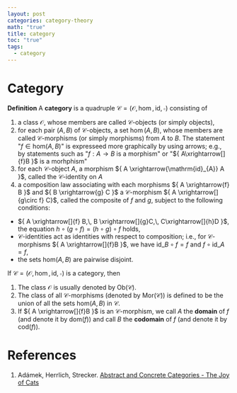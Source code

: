 ```yaml
---
layout: post
categories: category-theory
math: "true"
title: category
toc: "true"
tags:
  - category
---
```

# Category

**Definition** A **category** is a quadruple ${ \mathcal{C}=(\mathcal{O},\hom,\mathrm{id},\circ) }$ consisting of
1. a class ${ \mathcal{O} }$, whose members are called ${ \mathcal{C} }$-objects (or simply objects),
2. for each pair ${ (A,B) }$ of ${ \mathcal{C} }$-objects, a set ${ \hom(A,B) }$, whose members are called ${ \mathcal{C} }$-morphisms (or simply morphisms) from ${ A }$ to ${ B }$. The statement "${ f \in \mathrm{hom}(A,B) }$" is expresseed more graphically by using arrows; e.g., by statements such as "${ f: A \to B }$ is a morphism" or "${ A\xrightarrow[]{f}B }$ is a morhphism"
3. for each ${ \mathcal{C} }$-object ${ A }$, a morphism ${ A \xrightarrow{\mathrm{id}_{A}} A }$, called the ${ \mathcal{C} }$-identity on ${ A }$
4. a composition law associating with each morphisms ${ A \xrightarrow{f} B }$ and ${ B \xrightarrow{g} C }$ a ${ \mathcal{C} }$-morphism ${ A \xrightarrow[]{g\circ f} C}$, called the composite of ${ f }$ and ${ g }$, subject to the following conditions:
-  ${ A \xrightarrow[]{f} B,\, B \xrightarrow[]{g}C,\, C\xrightarrow[]{h}D }$, the equation ${ h\circ (g \circ f) = (h \circ g ) \circ f }$ holds,
- ${ \mathcal{C} }$-identities act as identities with respect to composition; i.e., for ${ \mathcal{C} }$-morphisms ${ A \xrightarrow[]{f}B }$, we have ${ \mathrm{id}\_{B} \circ f=f}$ and ${ f \circ \mathrm{id}\_{A} = f}$, 
- the sets ${ \mathrm{hom}(A,B) }$ are pairwise disjoint.

If ${ \mathcal{C}=(\mathcal{O},\hom,\mathrm{id},\circ)}$ is a category, then
1. The class ${ \mathcal{O} }$ is usually denoted by ${ \mathrm{Ob}(\mathcal{C}) }$.
2. The class of all ${ \mathcal{C} }$-morphisms (denoted by ${ \mathrm{Mor}(\mathcal{C})) }$ is defined to be the union of all the sets ${ \mathrm{hom}(A,B) }$ in ${ \mathcal{C} }$.
3. If ${ A \xrightarrow[]{f}B }$ is an ${ \mathcal{C} }$-morphism, we call ${ A }$ the **domain** of ${ f }$ (and denote it by ${ \mathrm{dom}(f) }$) and call ${ B }$ the **codomain** of ${ f }$ (and denote it by ${ \mathrm{cod}(f) }$).

# References

1. Adámek, Herrlich, Strecker. [Abstract and Concrete Categories - The Joy of Cats](http://katmat.math.uni-bremen.de/acc/)